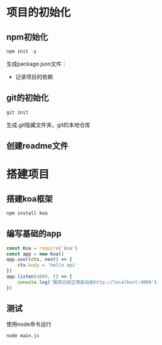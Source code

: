 # 项目的初始化
## npm初始化
```powershell
npm init -y
```
生成package.json文件：
- 记录项目的依赖

## git的初始化
```powershell
git init
```
生成.git隐藏文件夹，git的本地仓库

## 创建readme文件

# 搭建项目
## 搭建koa框架
```powershell
npm install koa
```
## 编写基础的app
```javascript
const Koa = require('koa')
const app = new Koa()
app.use((ctx, next) => {
    ctx.body = 'hello api'
})
app.listen(4000, () => {
    console.log('服务已经正常启动在http://localhost:4000')
})
```
## 测试
使用node命令运行
```powershell
node main.js
```